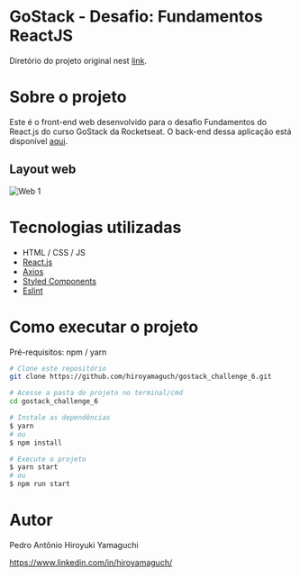 # GoStack - Desafio: Fundamentos ReactJS
Diretório do projeto original nest [link](https://github.com/rocketseat-education/bootcamp-gostack-desafios/tree/master/desafio-fundamentos-reactjs).

# Sobre o projeto
Este é o front-end web desenvolvido para o desafio Fundamentos do React.js do curso GoStack da Rocketseat. O back-end dessa aplicação está disponível [aqui](https://github.com/hiroyamaguch/gostack_challenge_5).

## Layout web
![Web 1](https://github.com/hiroyamaguch/assets/blob/423f8861506e477da828c4643fac4914073ce7d0/challenge5_6/web1.png)

# Tecnologias utilizadas
- HTML / CSS / JS
- [React.js](https://pt-br.reactjs.org/)
- [Axios](https://github.com/axios/axios)
- [Styled Components](https://styled-components.com/)
- [Eslint](https://eslint.org/)


# Como executar o projeto
Pré-requisitos: npm / yarn

```bash
# Clone este repositório
git clone https://github.com/hiroyamaguch/gostack_challenge_6.git

# Acesse a pasta do projeto no terminal/cmd
cd gostack_challenge_6

# Instale as dependências
$ yarn
# ou
$ npm install

# Execute o projeto
$ yarn start
# ou
$ npm run start
```

# Autor
Pedro Antônio Hiroyuki Yamaguchi

https://www.linkedin.com/in/hiroyamaguch/
